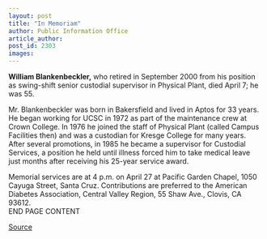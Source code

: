 ```yaml
---
layout: post
title: "In Memoriam"
author: Public Information Office
article_author: 
post_id: 2303
images:
---
```


<p>
  <b>William Blankenbeckler,</b> who retired in September 2000 from his position as swing-shift senior custodial supervisor in Physical Plant, died April 7; he was 55.
</p>
<p>
  Mr. Blankenbeckler was born in Bakersfield and lived in Aptos for 33 years. He began working for UCSC in 1972 as part of the maintenance crew at Crown College. In 1976 he joined the staff of Physical Plant (called Campus Facilities then) and was a custodian for Kresge College for many years. After several promotions, in 1985 he became a supervisor for Custodial Services, a position he held until illness forced him to take medical leave just months after receiving his 25-year service award.
</p>
<p>
  Memorial services are at 4 p.m. on April 27 at Pacific Garden Chapel, 1050 Cayuga Street, Santa Cruz. Contributions are preferred to the American Diabetes Association, Central Valley Region, 55 Shaw Ave., Clovis, CA 93612.<br>
  END PAGE CONTENT
</p>
<p><a href="http://www1.ucsc.edu/currents/00-01/04-23/inmemoriam.html" title="Permalink to inmemoriam">Source</a></p>
